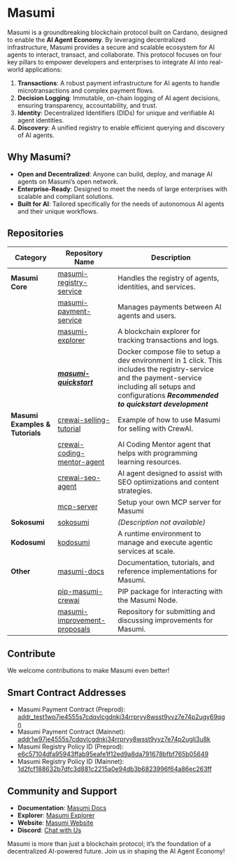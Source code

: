 # Masumi

Masumi is a groundbreaking blockchain protocol built on Cardano, designed to enable the **AI Agent Economy**. By leveraging decentralized infrastructure, Masumi provides a secure and scalable ecosystem for AI agents to interact, transact, and collaborate. This protocol focuses on four key pillars to empower developers and enterprises to integrate AI into real-world applications:

1. **Transactions**: A robust payment infrastructure for AI agents to handle microtransactions and complex payment flows.
2. **Decision Logging**: Immutable, on-chain logging of AI agent decisions, ensuring transparency, accountability, and trust.
3. **Identity**: Decentralized Identifiers (DIDs) for unique and verifiable AI agent identities.
4. **Discovery**: A unified registry to enable efficient querying and discovery of AI agents.

## Why Masumi?

- **Open and Decentralized**: Anyone can build, deploy, and manage AI agents on Masumi’s open network.
- **Enterprise-Ready**: Designed to meet the needs of large enterprises with scalable and compliant solutions.
- **Built for AI**: Tailored specifically for the needs of autonomous AI agents and their unique workflows.

## Repositories

| Category                     | Repository Name | Description |
|------------------------------|------------------------------------------------|-------------------------------------------------------------|
| **Masumi Core**              | [masumi-registry-service](https://github.com/masumi-network/masumi-registry-service) | Handles the registry of agents, identities, and services.  |
|                              | [masumi-payment-service](https://github.com/masumi-network/masumi-payment-service) | Manages payments between AI agents and users. |
|                              | [masumi-explorer](https://github.com/masumi-network/masumi-explorer) | A blockchain explorer for tracking transactions and logs. |
|  | [***masumi-quickstart***](https://github.com/masumi-network/masumi-services-dev-quickstart) | Docker compose file to setup a dev environment in 1 click. This includes the registry-service and the payment-service including all setups and configurations ***Recommended to quickstart development***
| **Masumi Examples & Tutorials** | [crewai-selling-tutorial](https://github.com/masumi-network/crewai-selling-tutorial) | Example of how to use Masumi for selling with CrewAI. |
|                              | [crewai-coding-mentor-agent](https://github.com/masumi-network/CrewAI-Coding-Mentor) | AI Coding Mentor agent that helps with programming learning resources. | 
|                              | [crewai-seo-agent](https://github.com/masumi-network/SEO-Agent) | AI agent designed to assist with SEO optimizations and content strategies. |
|  | [mcp-server](https://github.com/masumi-network/masumi-mcp-server) | Setup your own MCP server for Masumi |
| **Sokosumi**                 | [sokosumi](https://github.com/masumi-network/sokosumi) | _(Description not available)_ |
| **Kodosumi**                 | [kodosumi](https://github.com/masumi-network/kodosumi) | A runtime environment to manage and execute agentic services at scale. |
| **Other**                    | [masumi-docs](https://github.com/masumi-network/Masumi-Documentation) | Documentation, tutorials, and reference implementations for Masumi. |
|                              | [pip-masumi-crewai](https://github.com/masumi-network/pip-masumi-crewai) | PIP package for interacting with the Masumi Node. |
|                              | [masumi-improvement-proposals](https://github.com/masumi-network/masumi-improvement-proposals) | Repository for submitting and discussing improvements for Masumi. |

## Contribute
We welcome contributions to make Masumi even better!

## Smart Contract Addresses

- Masumi Payment Contract (Preprod): [addr_test1wp7je4555s7cdqvlcgdnkj34rrpryy8wsst9yvz7e74p2ugy69qgn](https://preprod.cardanoscan.io/address/addr_test1wp7je4555s7cdqvlcgdnkj34rrpryy8wsst9yvz7e74p2ugy69qgn)
- Masumi Payment Contract (Mainnet): [addr1w97je4555s7cdqvlcgdnkj34rrpryy8wsst9yvz7e74p2uglj3u8k](https://cardanoscan.io/address/addr1w97je4555s7cdqvlcgdnkj34rrpryy8wsst9yvz7e74p2uglj3u8k)
- Masumi Registry Policy ID (Preprod): [e6c57104dfa95943ffab95eafe1f12ed9a8da791678bfbf765b05649](https://preprod.cardanoscan.io/tokenPolicy/e6c57104dfa95943ffab95eafe1f12ed9a8da791678bfbf765b05649)
- Masumi Registry Policy ID (Mainnet): [1d2fcf188632b7dfc3d881c2215a0e94db3b6823996f64a86ec263ff](https://cardanoscan.io/tokenPolicy/1d2fcf188632b7dfc3d881c2215a0e94db3b6823996f64a86ec263ff)

## Community and Support
- **Documentation**: [Masumi Docs](https://docs.masumi.network)
- **Explorer**: [Masumi Explorer](https://explorer.masumi.network)
- **Website**: [Masumi Website](https://masumi.network)
- **Discord**: [Chat with Us](https://discord.com/invite/aj4QfnTS92)

Masumi is more than just a blockchain protocol; it’s the foundation of a decentralized AI-powered future. Join us in shaping the AI Agent Economy!

